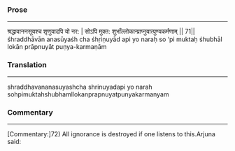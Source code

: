 ### Prose 
 --- 
श्रद्धावाननसूयश्च शृणुयादपि यो नर: |
सोऽपि मुक्त: शुभाँल्लोकान्प्राप्नुयात्पुण्यकर्मणाम् || 71||
śhraddhāvān anasūyaśh cha śhṛiṇuyād api yo naraḥ
so ‘pi muktaḥ śhubhāl lokān prāpnuyāt puṇya-karmaṇām

### Translation 
 --- 
shraddhavananasuyashcha shrinuyadapi yo narah sohpimuktahshubhamllokanprapnuyatpunyakarmanyam

### Commentary 
 --- 
[Commentary:]72) All ignorance is destroyed if one listens to this.Arjuna said: